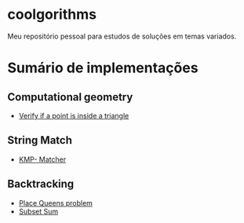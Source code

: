 # coolgorithms
Meu repositório pessoal para estudos de soluções em temas variados.

# Sumário de implementações

## Computational geometry
* [Verify if a point is inside a triangle](https://github.com/JoaoP-Silva/coolgorithms/blob/main/src/inside_triangle.cpp)

## String Match
* [KMP- Matcher](https://github.com/JoaoP-Silva/coolgorithms/blob/main/src/kmp.cpp)

## Backtracking
* [Place Queens problem](https://github.com/JoaoP-Silva/coolgorithms/blob/main/src/queensChess.cpp)
* [Subset Sum](https://github.com/JoaoP-Silva/coolgorithms/blob/main/src/subsetSum.cpp)
